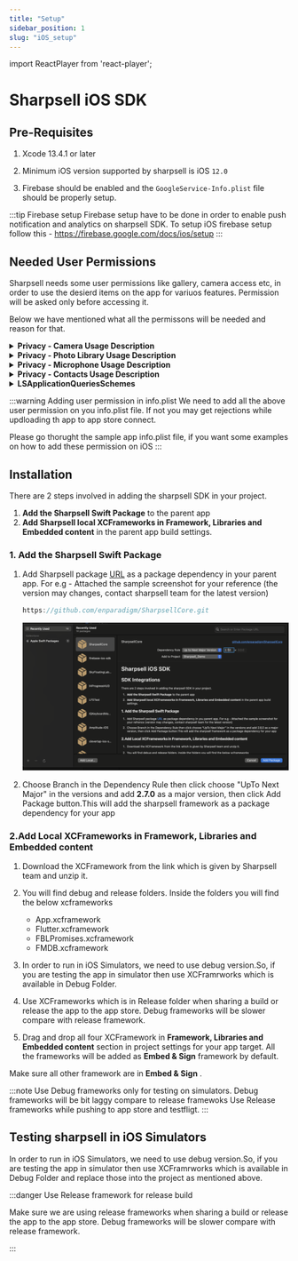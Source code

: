 ```yaml
---
title: "Setup"
sidebar_position: 1
slug: "iOS_setup"
---
```

import ReactPlayer from 'react-player';


# Sharpsell iOS SDK





<ReactPlayer playing controls url='/videos/iOS_setup.mp4'/>


## Pre-Requisites

1. Xcode 13.4.1 or later 

2. Minimum iOS version supported by sharpsell is iOS `12.0`

3. Firebase should be enabled and the `GoogleService-Info.plist` file should be properly setup.

:::tip Firebase setup
Firebase setup have to be done in order to enable push notification and analytics on sharpsell SDK.
To setup iOS firebase setup follow this - https://firebase.google.com/docs/ios/setup
:::

## Needed User Permissions

Sharpsell needs some user permissions like gallery, camera access etc, in order to use the desierd items on the app for variuos features. Permission will be asked only before accessing it.

Below we have mentioned what all the permissons will be needed and reason for that.

<details>
<summary><b>Privacy - Camera Usage Description</b></summary>
We need to access user's camera to set profile picture, set images in presentations, and record videos for Roleplay challenges. 
</details>

<details>
<summary><b>Privacy - Photo Library Usage Description</b></summary>
We need to access user's photo library to set profile picture, set images in prodcut presentations and record videos for Roleplay challenges. 
</details>

<details>
<summary><b>Privacy - Microphone Usage Description</b></summary>
We need to access user's microphone to record audiod on a videos for roleplay challenges.
</details>

<details>
<summary><b>Privacy - Contacts Usage Description</b></summary>
We want permission to access your camera to set profile picture, set images in presentations, and record videos for Roleplay challenges. 
</details>

<details>
<summary><b>LSApplicationQueriesSchemes</b></summary>

Add <b>whatsapp</b> in the array of qurery scheme

We need this Application Queries Schemes to open whatsapp to send message to customer on click of whatsapp share button.

</details>

:::warning Adding user permission in info.plist
We need to add all the above user permission on you info.plist file. If not you may get rejections while updloading th app to app store connect.

Please go thorught the sample app info.plist file, if you want some examples on how to add these permission on iOS
:::

## Installation

There are 2 steps involved in adding the sharpsell SDK in your project.

1. **Add the Sharpsell Swift Package** to the parent app
2. **Add Sharpsell local XCFrameworks in Framework, Libraries and Embedded content** in the parent
   app build settings.

### 1. Add the Sharpsell Swift Package

1. Add Sharpsell package [URL](https://github.com/enparadigm/SharpsellCore.git) as a package
   dependency in your parent app.
   For e.g - Attached the sample screenshot for your reference (the version may changes, contact sharpsell team for the latest version)

   ```swift title="Sharpsell SDK swift package URL"
   https://github.com/enparadigm/SharpsellCore.git
   ```

   ![Adding sharpsell SDK using swift package manager ](./assets/spm.png)


2. Choose Branch in the Dependency Rule then click choose "UpTo Next Major" in the versions and add **2.7.0** as a major version,
   then click Add Package button.This will add the sharpsell framework as a package dependency for
   your app

### 2.Add Local XCFrameworks in Framework, Libraries and Embedded content

1. Download the XCFramework from the link which is given by Sharpsell team and unzip it.

2. You will find debug and release folders. Inside the folders you will find the below xcframeworks

   - App.xcframework
   - Flutter.xcframework
   - FBLPromises.xcframework
   - FMDB.xcframework


3. In order to run in iOS Simulators, we need to use debug version.So, if you are testing the app in
   simulator then use XCFramrworks which is available in Debug Folder.

4. Use XCFrameworks which is in Release folder when sharing a build or release the app to the app
   store. Debug frameworks will be slower compare with release framework.

5. Drag and drop all four XCFramework in **Framework, Libraries and Embedded content** section in
   project settings for your app target. All the frameworks will be added as **Embed & Sign**
   framework by default.

Make sure all other framework are in **Embed & Sign** .

:::note
Use Debug frameworks only for testing on simulators. Debug frameworks will be bit laggy compare to release framewoks
Use Release frameworks while pushing to app store and testfligt.
:::

## Testing sharpsell in iOS Simulators

In order to run in iOS Simulators, we need to use debug version.So, if you are testing the app in
simulator then use XCFramrworks which is available in Debug Folder and replace those into the
project as mentioned above.

:::danger Use Release framework for release build

Make sure we are using release frameworks when sharing a build or release the app to the
app store. Debug frameworks will be slower compare with release framework.

:::

